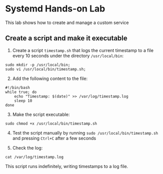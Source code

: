 # Systemd Hands-on Lab

This lab shows how to create and manage a custom service

## Create a script and make it executable

1. Create a script `timestamp.sh` that logs the current timestamp to a file every 10 seconds under the directory `/usr/local/bin`:

```
sudo mkdir -p /usr/local/bin;
sudo vi /usr/local/bin/timestamp.sh;
```

2. Add the following content to the file:

```
#!/bin/bash
while true; do
    echo "Timestamp: $(date)" >> /var/log/timestamp.log
    sleep 10
done
```

3. Make the script executable:

```
sudo chmod +x /usr/local/bin/timestamp.sh
```

4. Test the script manually by running `sudo /usr/local/bin/timestamp.sh` and pressing `Ctrl+C` after a few seconds

5. Check the log:

```
cat /var/log/timestamp.log
```

This script runs indefinitely, writing timestamps to a log file.
